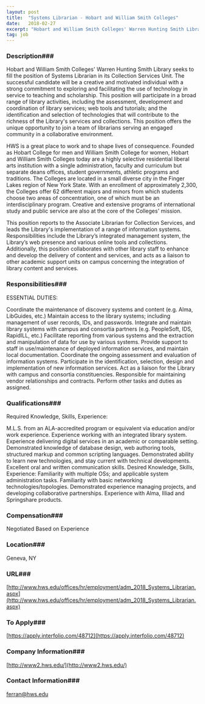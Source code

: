```yaml
---
layout: post
title:  "Systems Librarian - Hobart and William Smith Colleges"
date:   2018-02-27
excerpt: "Hobart and William Smith Colleges' Warren Hunting Smith Library seeks to fill the position of Systems Librarian in its Collection Services Unit. The successful candidate will be a creative and motivated individual with a strong commitment to exploring and facilitating the use of technology in service to teaching and scholarship...."
tag: job
---
```


### Description###

Hobart and William Smith Colleges' Warren Hunting Smith Library seeks to fill the position of Systems Librarian in its Collection Services Unit. The successful candidate will be a creative and motivated individual with a strong commitment to exploring and facilitating the use of technology in service to teaching and scholarship. This position will participate in a broad range of library activities, including the assessment, development and coordination of library services; web tools and tutorials; and the identification and selection of technologies that will contribute to the richness of the Library's services and collections. This position offers the unique opportunity to join a team of librarians serving an engaged community in a collaborative environment.

HWS is a great place to work and to shape lives of consequence. Founded as Hobart College for men and William Smith College for women, Hobart and William Smith Colleges today are a highly selective residential liberal arts institution with a single administration, faculty and curriculum but separate deans offices, student governments, athletic programs and traditions. The Colleges are located in a small diverse city in the Finger Lakes region of New York State. With an enrollment of approximately 2,300, the Colleges offer 62 different majors and minors from which students choose two areas of concentration, one of which must be an interdisciplinary program. Creative and extensive programs of international study and public service are also at the core of the Colleges' mission.

This position reports to the Associate Librarian for Collection Services, and leads the Library's implementation of a range of information systems. Responsibilities include the Library’s integrated management system, the Library’s web presence and various online tools and collections. Additionally, this position collaborates with other library staff to enhance and develop the delivery of content and services, and acts as a liaison to other academic support units on campus concerning the integration of library content and services.


### Responsibilities###

ESSENTIAL DUTIES:

Coordinate the maintenance of discovery systems and content (e.g. Alma, LibGuides, etc.)
Maintain access to the library systems; including management of user records, IDs, and passwords.
Integrate and maintain library systems with campus and consortia partners (e.g. PeopleSoft, IDS, RapidILL, etc.)
Facilitate reporting from various systems and the extraction and manipulation of data for use by various systems.
Provide support to staff in use/maintenance of deployed information services, and maintain local documentation.
Coordinate the ongoing assessment and evaluation of information systems.
Participate in the identification, selection, design and implementation of new information services.
Act as a liaison for the Library with campus and consortia constituencies.
Responsible for maintaining vendor relationships and contracts.
Perform other tasks and duties as assigned.


### Qualifications###

Required Knowledge, Skills, Experience:

M.L.S. from an ALA-accredited program or equivalent via education and/or work experience.
Experience working with an integrated library system.
Experience delivering digital services in an academic or comparable setting.
Demonstrated knowledge of database design, web authoring tools, structured markup and common scripting languages.
Demonstrated ability to learn new technologies, and stay current with technical developments.
Excellent oral and written communication skills.
Desired Knowledge, Skills, Experience:
Familiarity with multiple OSs; and applicable system administration tasks.
Familiarity with basic networking technologies/topologies.
Demonstrated experience managing projects, and developing collaborative partnerships.
Experience with Alma, Illiad and Springshare products.


### Compensation###

Negotiated Based on Experience


### Location###

Geneva, NY


### URL###

[http://www.hws.edu/offices/hr/employment/adm_2018_Systems_Librarian.aspx](http://www.hws.edu/offices/hr/employment/adm_2018_Systems_Librarian.aspx)

### To Apply###

[https://apply.interfolio.com/48712](https://apply.interfolio.com/48712)


### Company Information###

[http://www2.hws.edu/](http://www2.hws.edu/)


### Contact Information###

ferran@hws.edu

